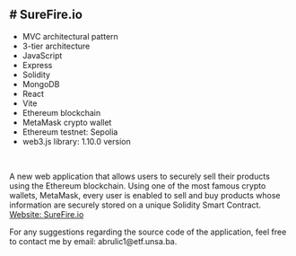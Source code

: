 <h2># SureFire.io</h2>
<ul>
<li>MVC architectural pattern</li>
<li>3-tier architecture</li>
<li>JavaScript</li>
<li>Express</li>
<li>Solidity</li>
<li>MongoDB</li>
<li>React</li>
<li>Vite</li>
<li>Ethereum blockchain</li>
<li>MetaMask crypto wallet</li>
<li>Ethereum testnet: Sepolia</li>
<li>web3.js library: 1.10.0 version</li>
</ul>
<br>

<p>A new web application that allows users to securely sell their products using the Ethereum blockchain. Using one of the most famous crypto wallets, MetaMask, every user is enabled to sell and buy products whose information are securely stored on a unique Solidity Smart Contract. 
   <a href="http://surefireio.me" target="_blank">
          Website: SureFire.io
          </a>
</p>
<p>For any suggestions regarding the source code of the application, feel free to contact me by email: abrulic1@etf.unsa.ba.
</p>
